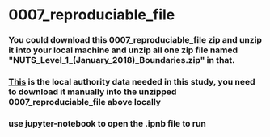 # 0007_reproduciable_file
### You could download this 0007_reproduciable_file zip and unzip it into your local machine and unzip all one zip file named "NUTS_Level_1_(January_2018)_Boundaries.zip" in that.  
### [This](https://geoportal.statistics.gov.uk/datasets/ons::local-authority-districts-may-2021-uk-bfe/about) is the local authority data needed in this study, you need to download it manually into the unzipped 0007_reproduciable_file above locally
### use jupyter-notebook to open the .ipnb file to run
